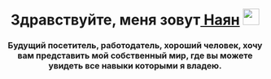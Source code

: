 <h1 align="center">Здравствуйте, меня зовут<a href="https://daniilshat.ru/" target="_blank"> Наян</a> 
<img src="https://github.com/blackcater/blackcater/raw/main/images/Hi.gif" height="32"/></h1>
<h3 align="center">Будущий посетитель, работодатель, хороший человек, хочу вам представить мой собственный мир, где вы можете увидеть все навыки которыми я владею.</h3>

<!--
**Nayka08/Nayka08** is a ✨ _special_ ✨ repository because its `README.md` (this file) appears on your GitHub profile.

Here are some ideas to get you started:

- 🔭 I’m currently working on ...
- 🌱 I’m currently learning ...
- 👯 I’m looking to collaborate on ...
- 🤔 I’m looking for help with ...
- 💬 Ask me about ...
- 📫 How to reach me: ...
- 😄 Pronouns: ...
- ⚡ Fun fact: ...
-->
